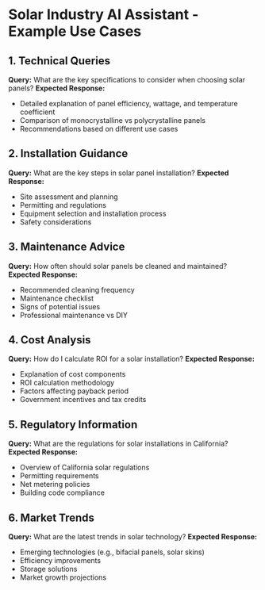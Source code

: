 # Solar Industry AI Assistant - Example Use Cases

## 1. Technical Queries
**Query:** What are the key specifications to consider when choosing solar panels?
**Expected Response:**
- Detailed explanation of panel efficiency, wattage, and temperature coefficient
- Comparison of monocrystalline vs polycrystalline panels
- Recommendations based on different use cases

## 2. Installation Guidance
**Query:** What are the key steps in solar panel installation?
**Expected Response:**
- Site assessment and planning
- Permitting and regulations
- Equipment selection and installation process
- Safety considerations

## 3. Maintenance Advice
**Query:** How often should solar panels be cleaned and maintained?
**Expected Response:**
- Recommended cleaning frequency
- Maintenance checklist
- Signs of potential issues
- Professional maintenance vs DIY

## 4. Cost Analysis
**Query:** How do I calculate ROI for a solar installation?
**Expected Response:**
- Explanation of cost components
- ROI calculation methodology
- Factors affecting payback period
- Government incentives and tax credits

## 5. Regulatory Information
**Query:** What are the regulations for solar installations in California?
**Expected Response:**
- Overview of California solar regulations
- Permitting requirements
- Net metering policies
- Building code compliance

## 6. Market Trends
**Query:** What are the latest trends in solar technology?
**Expected Response:**
- Emerging technologies (e.g., bifacial panels, solar skins)
- Efficiency improvements
- Storage solutions
- Market growth projections
